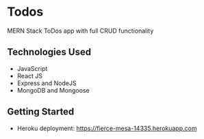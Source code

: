 # Todos

MERN Stack ToDos app with full CRUD functionality

## Technologies Used

* JavaScript
* React JS
* Express and NodeJS
* MongoDB and Mongoose

## Getting Started
* Heroku deployment: https://fierce-mesa-14335.herokuapp.com

